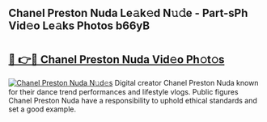 ## Chanel Preston Nuda Le𝚊k𝚎d N𝚞𝚍e - Part-sPh Vid𝚎o Le𝚊ks Photos b66yB

# <h2><a href="http://fbev4cm.evod.top/?m=Chanel+Preston+Nuda">🔗 👉🔴 Chanel Preston Nuda Vid𝚎o Ph𝚘t𝚘s</a></h2>

[![Chanel Preston Nuda N𝚞d𝚎s](https://i.imgur.com/8V9OHl7.gif)](http://fbev4cm.evod.top/?m=Chanel+Preston+Nuda)
Digital creator Chanel Preston Nuda known for their dance trend performances and lifestyle vlogs. Public figures Chanel Preston Nuda have a responsibility to uphold ethical standards and set a good example. 
